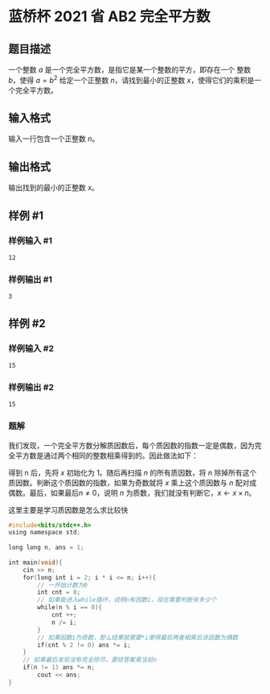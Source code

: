 # 蓝桥杯 2021 省 AB2 完全平方数

## 题目描述
一个整数 $a$ 是一个完全平方数，是指它是某一个整数的平方，即存在一个 整数 $b$，使得 $a=b^{2}$ 
给定一个正整数 $n$，请找到最小的正整数 $x$，使得它们的乘积是一个完全平方数。
## 输入格式
输入一行包含一个正整数 $n$。
## 输出格式
输出找到的最小的正整数 $x$。
## 样例 #1
### 样例输入 #1
```
12
```
### 样例输出 #1
```
3
```
## 样例 #2
### 样例输入 #2
```
15
```
### 样例输出 #2
```
15
```
### 题解
我们发现，一个完全平方数分解质因数后，每个质因数的指数一定是偶数，因为完全平方数是通过两个相同的整数相乘得到的。因此做法如下：

得到 n 后，先将 $x$ 初始化为 $1$。随后再扫描 $n$ 的所有质因数，将 $n$ 除掉所有这个质因数。判断这个质因数的指数，如果为奇数就将 $x$ 乘上这个质因数与 $n$ 配对成偶数。最后，如果最后$n \not = 0$，说明 $n$ 为质数，我们就没有判断它，$x←x×n$。

这里主要是学习质因数是怎么求比较快
```c++
#include<bits/stdc++.h>  
using namespace std;  
  
long long n, ans = 1;  
  
int main(void){  
    cin >> n;  
    for(long int i = 2; i * i <= n; i++){  
        // 一开始计数为0  
        int cnt = 0;  
        // 如果能进入while循环，说明n有因数i，现在需要判断有多少个  
        while(n % i == 0){  
            cnt ++;  
            n /= i;  
        }  
        // 如果因数i为奇数，那么结果就需要*i使得最后两者相乘后该因数为偶数  
        if(cnt % 2 != 0) ans *= i;  
    }  
    // 如果最后发现没有完全除尽，要给答案乘当前n  
    if(n != 1) ans *= n;  
        cout << ans;  
}
```

